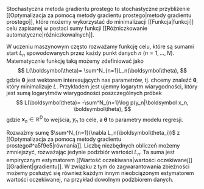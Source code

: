 Stochastyczna metoda gradientu prostego to stochastyczne przybliżenie [[Optymalizacja za pomocą metody gradientu prostego|metody gradientu prostego]], które możemy wykorzystać do minimalizacji [[Funkcja|funkcji]] celu zapisanej w postaci sumy funkcji [[Różniczkowanie automatyczne|różniczkowalnych]]. 

W uczeniu maszynowym często rozważamy funkcję celu, które są sumami start $L_n$ spowodowanych przez każdy punkt danych $n$ $(n=1,\dots,N)$. Matematycznie funkcję taką możemy zdefiniować jako
$$
L(\boldsymbol\theta)=
\sum^N_{n=1}L_n(\boldsymbol\theta),
$$
gdzie $\boldsymbol\theta$ jest wektorem interesujących nas parametrów, tj. chcemy znaleźć $\boldsymbol\theta$, który minimalizuje $L$. Przykładem jest ujemny logarytm wiarygodności, który jest sumą logarytmów wiarygodności poszczególnych próbek
$$
L(\boldsymbol\theta)=
-\sum^N_{n=1}\log p(y_n|\boldsymbol x_n, \boldsymbol\theta),
$$
gdzie $\boldsymbol x_n\in\mathbb R^D$ to wejścia, $y_n$ to cele, a $\boldsymbol\theta$ to parametry modelu regresji. 

Rozważmy sumę $\sum^N_{n=1}(\nabla L_n(\boldsymbol\theta_i))$ z [[Optymalizacja za pomocą metody gradientu prostego#^a5f9e5|równania]]. Liczbę niezbędnych obliczeń możemy zmniejszyć, rozważając jedynie podzbiór wartości $L_n$. Ta suma jest empirycznym estymatorem [[Wartość oczekiwana|wartości oczekiwanej]] [[Gradient|gradientu]]. W związku z tym do zagwarantowania zbieżności możemy posłużyć się również każdym innym nieobciążonym estymatorem wartości oczekiwanej, na przykład dowolnym podzbiorem danych. 


